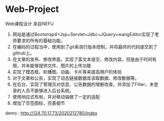 # Web-Project
Web课程设计 来自NEFU

1. 网站是通过Bootstrap4+Jsp+Servlet+Jdbc+JQuery+wangEditor实现了老师要求的所有的基础功能。
2. 在编码的过程当中，使用到了git来进行版本控制，并将最终的代码提交到了github上。 
3. 在文章的发布、修改界面，实现了富文本提交、修改内容。但是由于时间有限，并未能够提供文件、图片的上传功能 
4. 实现了模态框、轮播图、动画、卡片等来提高用户的体验 
5. 对于文章和公告，实现了动态链接数据库读取数据、修改数据等。
6. 在后台，实现了管理员对信息、公告数据的增删改查。并添加了Filter，未登录的人员不能够进入后台系统。
7. 使用响应式布局，并对移动端做了一定的适配 
8. 增加了页签图标，完善细节 

demo : http://124.70.17.73/2020212780/index
